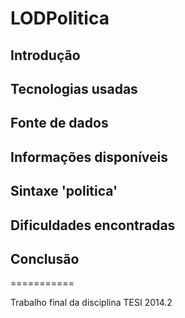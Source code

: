 # LODPolitica

## Introdução

## Tecnologias usadas

## Fonte de dados

## Informações disponíveis

## Sintaxe 'politica'

## Dificuldades encontradas

## Conclusão

===========

Trabalho final da disciplina TESI 2014.2
